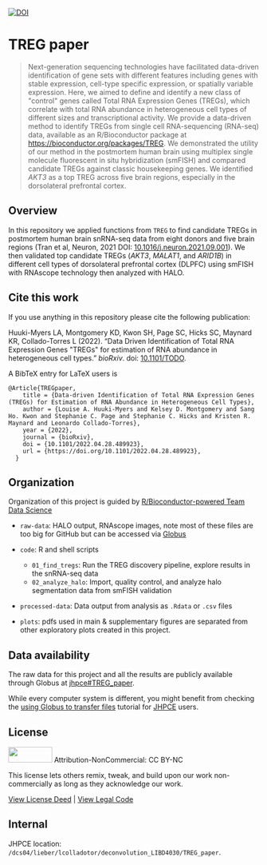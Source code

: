 [![DOI](https://zenodo.org/badge/462890831.svg)](https://zenodo.org/badge/latestdoi/462890831)

# TREG paper

> Next-generation sequencing technologies have facilitated data-driven identification of gene sets with different features including genes with stable expression, cell-type specific expression, or spatially variable expression. Here, we aimed to define and identify a new class of "control" genes called Total RNA Expression Genes (TREGs), which correlate with total RNA abundance in heterogeneous cell types of different sizes and transcriptional activity. We provide a data-driven method to identify TREGs from single cell RNA-sequencing (RNA-seq) data, available as an R/Bioconductor package at https://bioconductor.org/packages/TREG. We demonstrated the utility of our method in the postmortem human brain using multiplex single molecule fluorescent in situ hybridization (smFISH) and compared candidate TREGs against classic housekeeping genes. We identified _AKT3_ as a top TREG across five brain regions, especially in the dorsolateral prefrontal cortex.

## Overview

In this repository we applied functions from `TREG` to find candidate TREGs in postmortem human brain snRNA-seq data from eight donors and five brain regions (Tran et al, Neuron, 2021 DOI: [10.1016/j.neuron.2021.09.001](https://doi.org/10.1016/j.neuron.2021.09.001)). We then validated top candidate TREGs (_AKT3_, _MALAT1_, and _ARID1B_) in different cell types of dorsolateral prefrontal cortex (DLPFC) using smFISH with RNAscope technology then analyzed with HALO.

## Cite this work

If you use anything in this repository please cite the following publication:

Huuki-Myers LA, Montgomery KD, Kwon SH, Page SC, Hicks SC, Maynard KR, Collado-Torres L (2022). “Data Driven Identification of Total RNA Expression Genes "TREGs" for estimation of RNA abundance in heterogeneous cell types.” _bioRxiv_. doi: [10.1101/TODO](https://doi.org/10.1101/TODO).

A BibTeX entry for LaTeX users is

```
@Article{TREGpaper,
    title = {Data-driven Identification of Total RNA Expression Genes (TREGs) for Estimation of RNA Abundance in Heterogeneous Cell Types},
    author = {Louise A. Huuki-Myers and Kelsey D. Montgomery and Sang Ho. Kwon and Stephanie C. Page and Stephanie C. Hicks and Kristen R. Maynard and Leonardo Collado-Torres},
    year = {2022},
    journal = {bioRxiv},
    doi = {10.1101/2022.04.28.489923},
    url = {https://doi.org/10.1101/2022.04.28.489923},
  }
```

## Organization

Organization of this project is guided by [R/Bioconductor-powered Team Data Science](https://lcolladotor.github.io/bioc_team_ds/organizing-your-work.html#.YkNW_DfMJfV.)

* `raw-data`: HALO output, RNAscope images, note most of these files are too big for GitHub but can be accessed via [Globus](http://research.libd.org/globus/)

* `code`: R and shell scripts
  + `01_find_tregs`: Run the TREG discovery pipeline, explore results in the snRNA-seq data  
  + `02_analyze_halo`: Import, quality control, and analyze halo segmentation data  from smFISH validation 

* `processed-data`: Data output from analysis as `.Rdata` or `.csv` files

* `plots`: pdfs used in main & supplementary figures are separated from other exploratory plots created in this project. 

## Data availability

The raw data for this project and all the results are publicly available through Globus at [jhpce#TREG_paper](http://research.libd.org/globus/jhpce_TREG_paper/index.html). 

While every computer system is different, you might benefit from checking the [using Globus to transfer files](https://jhpce.jhu.edu/knowledge-base/using-globus-to-transfer-files/) tutorial for [JHPCE](https://jhpce.jhu.edu/) users.

## License

<img src="https://licensebuttons.net/l/by-nc/3.0/88x31.png" alt width="88" height="31" scale="0">
Attribution-NonCommercial: CC BY-NC

This license lets others remix, tweak, and build upon our work non-commercially as long as they acknowledge our work.

[View License Deed](https://creativecommons.org/licenses/by-nc/4.0) | [View Legal Code](https://creativecommons.org/licenses/by-nc/4.0/legalcode)

## Internal

JHPCE location: `/dcs04/lieber/lcolladotor/deconvolution_LIBD4030/TREG_paper`.
